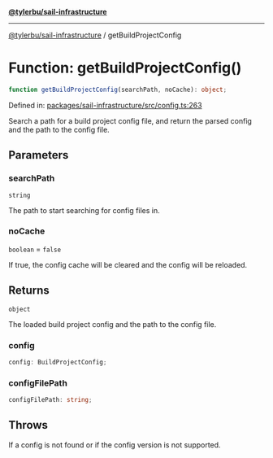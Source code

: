 [**@tylerbu/sail-infrastructure**](../README.md)

***

[@tylerbu/sail-infrastructure](../README.md) / getBuildProjectConfig

# Function: getBuildProjectConfig()

```ts
function getBuildProjectConfig(searchPath, noCache): object;
```

Defined in: [packages/sail-infrastructure/src/config.ts:263](https://github.com/microsoft/FluidFramework/blob/main/packages/sail-infrastructure/src/config.ts#L263)

Search a path for a build project config file, and return the parsed config and the path to the config file.

## Parameters

### searchPath

`string`

The path to start searching for config files in.

### noCache

`boolean` = `false`

If true, the config cache will be cleared and the config will be reloaded.

## Returns

`object`

The loaded build project config and the path to the config file.

### config

```ts
config: BuildProjectConfig;
```

### configFilePath

```ts
configFilePath: string;
```

## Throws

If a config is not found or if the config version is not supported.
